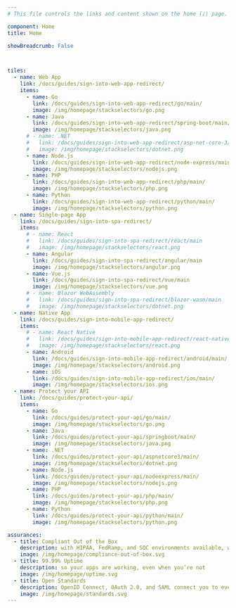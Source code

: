 ```yaml
---
# This file controls the links and content shown on the home (/) page.

component: Home
title: Home

showBreadcrumb: False



tiles:
  - name: Web App
    link: /docs/guides/sign-into-web-app-redirect/
    items:
      - name: Go
        link: /docs/guides/sign-into-web-app-redirect/go/main/
        image: /img/homepage/stackselectors/go.png
      - name: Java
        link: /docs/guides/sign-into-web-app-redirect/spring-boot/main/
        image: /img/homepage/stackselectors/java.png
      # - name: .NET
      #   link: /docs/guides/sign-into-web-app-redirect/asp-net-core-3/main/
      #   image: /img/homepage/stackselectors/dotnet.png
      - name: Node.js
        link: /docs/guides/sign-into-web-app-redirect/node-express/main/
        image: /img/homepage/stackselectors/nodejs.png
      - name: PHP
        link: /docs/guides/sign-into-web-app-redirect/php/main/
        image: /img/homepage/stackselectors/php.png
      - name: Python
        link: /docs/guides/sign-into-web-app-redirect/python/main/
        image: /img/homepage/stackselectors/python.png
  - name: Single-page App
    link: /docs/guides/sign-into-spa-redirect/
    items:
      # - name: React
      #   link: /docs/guides/sign-into-spa-redirect/react/main
      #   image: /img/homepage/stackselectors/react.png
      - name: Angular
        link: /docs/guides/sign-into-spa-redirect/angular/main
        image: /img/homepage/stackselectors/angular.png
      - name: Vue.js
        link: /docs/guides/sign-into-spa-redirect/vue/main
        image: /img/homepage/stackselectors/vue.png
      # - name: Blazor WebAssembly
      #   link: /docs/guides/sign-into-spa-redirect/blazor-wasm/main
      #   image: /img/homepage/stackselectors/dotnet.png
  - name: Native App
    link: /docs/guides/sign-into-mobile-app-redirect/
    items:
      # - name: React Native
      #   link: /docs/guides/sign-into-mobile-app-redirect/react-native/main/
      #   image: /img/homepage/stackselectors/react.png
      - name: Android
        link: /docs/guides/sign-into-mobile-app-redirect/android/main/
        image: /img/homepage/stackselectors/android.png
      - name: iOS
        link: /docs/guides/sign-into-mobile-app-redirect/ios/main/
        image: /img/homepage/stackselectors/ios.png
  - name: Protect your API
    link: /docs/guides/protect-your-api/
    items:
      - name: Go
        link: /docs/guides/protect-your-api/go/main/
        image: /img/homepage/stackselectors/go.png
      - name: Java
        link: /docs/guides/protect-your-api/springboot/main/
        image: /img/homepage/stackselectors/java.png
      - name: .NET
        link: /docs/guides/protect-your-api/aspnetcore3/main/
        image: /img/homepage/stackselectors/dotnet.png
      - name: Node.js
        link: /docs/guides/protect-your-api/nodeexpress/main/
        image: /img/homepage/stackselectors/nodejs.png
      - name: PHP
        link: /docs/guides/protect-your-api/php/main/
        image: /img/homepage/stackselectors/php.png
      - name: Python
        link: /docs/guides/protect-your-api/python/main/
        image: /img/homepage/stackselectors/python.png

assurances:
  - title: Compliant Out of the Box
    description: with HIPAA, FedRamp, and SOC environments available, we have you covered
    image: /img/homepage/compliance-out-of-box.svg
  - title: 99.99% Uptime
    description: so your apps are working, even when you’re not
    image: /img/homepage/uptime.svg
  - title: Open Standards
    description: OpenID Connect, OAuth 2.0, and SAML connect you to everything
    image: /img/homepage/standards.svg
---
```

